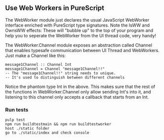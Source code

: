 ## Use Web Workers in PureScript

The WebWorker module just declares the usual JavaScript WebWorker interface enriched with PureScript type signatures. Note the IsWW and OwnsWW effects: These will "bubble up" to the top of your program and help you to seperate the WebWorker from the UI thread code, very handy!

The WebWorker.Channel module exposes an abstraction called Channel that enables typesafe communication between UI Thread and WebWorkers. Just make a Channel like this:

```
message1Channel :: Channel Int
message1Channel = Channel "message1Channel!!" 
-- The "message1Channel!!" string needs to unique. 
-- It's used to distinguish between different channels
```

Notice the phantom type Int in the above. This makes sure that the rest of the functions in WebWorker.Channel only allow sending Int's into it, and listening to this channel only accepts a callback that starts from an Int.

### Run tests

```
pulp test
npm run buildtestmain && npm run buildtestworker
host ./static folder
go to ./static/index and check console
```
